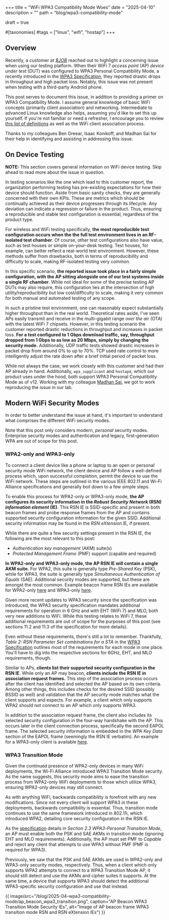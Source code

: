 +++
title = "WiFi WPA3 Compatibility Mode Woes"
date = "2025-04-10"
description = ""
path = "blog/wpa3-compatibility-mode"

draft = true

#[taxonomies]
#tags = ["linux", "wifi", "hostap"]
+++

## Overview

Recently, a customer at [_$JOB_](https://candelatech.com) reached out to highlight a concerning issue when
using our testing platform. When their WiFi 7 *access point* (AP) *device under test* (DUT) was configured
to WPA3 Personal Compatibility Mode, a recently introduced in the [WPA3 Specification](/blog/2025-04-wpa3-compatibility-mode/wfa_wpa3_specification_v3.5.pdf),
they reported drastic drops in throughput and high packet loss. Notably, this issue was not present when testing
with a third-party Android phone.

This post serves to document this issue, in addition to providing a primer on WPA3 Compatibility Mode.
I assume general knowledge of basic WiFi concepts (primarily client association) and networking.
Intermediate to advanced Linux knowledge also helps, assuming you'd like to set this up yourself. If you're not familiar
or need a refresher, I encourage you to review [this list of definitions](@/blog/2023-10-wifi-packet-capture.md#definitions)
as well as the WiFi client association process.

Thanks to my colleagues Ben Greear, Isaac Konikoff, and Madhan Sai for their help in identifying and assisting in
addressing this issue.

<!---
As one of the primary engineers addressing customer issues and queries at `$JOB`, I field a variety of queries.
In scenarios like this, I approach the problem assuming our product is not functioning correctly. While
not always the case, we work with a variety of highly-technical networking equipment vendors and users,
so it's generally safe to assume they've done their homework. As we'll see later, though, the issue here
was buried in the WiFi stack and spanned across both our test equipment and the customer device.
--->

## On Device Testing

**NOTE:** This section covers general information on WiFi device testing. Skip ahead to read more about the issue in question.

In testing scenarios like the one which lead to this customer report, the organization performing testing has pre-existing
expectations for how their device should function. Aside from basic sanity checks, they are generally concerned
with their own KPIs. These are metrics which should be continually achieved as their device progresses through its lifecycle.
Any deviation can indicate a regression or failure in the product. Thus, ensuring a reproducible and stable test configuration
is essential, regardless of the product type.

For wireless and WiFi testing specifically, **the most reproducible test configuration occurs when the
the full test environment lives in an RF-isolated test chamber**. Of course, other test configurations
also have value, such as test houses or simple on-your-desk testing. Test houses, for example,
can better reflect a real-world test environment. However, these methods suffer from drawbacks, both in terms
of reproducibility and difficulty to scale, making RF-isolated testing very common.

In this specific scenario, **the reported issue took place in a fairly simple configuration, with the AP sitting
alongside one of our test systems inside a single RF chamber**. While not ideal for some of the precise
testing AP DUTs may also require, this configuration lies at the intersection of high utility/reproducibility
but low cost/difficulty to scale, making it very common for both manual and automated testing of any scope.

In such a pristine test environment, one can reasonably expect substantially higher throughput than in the
real world. Theoretical rates aside, I've seen APs easily transmit and receive in the multi-gigabit range
*over the air* (OTA) with the latest WiFi 7 chipsets. However, in this testing scenario the customer
reported drastic reductions in throughput and increases in packet loss. **For a test configured to 1 Gbps
download traffic, say, throughput dropped from 1 Gbps to as low as 20 Mbps, simply by changing the security mode.**
Additionally, UDP traffic tests showed drastic increases in packet drop from around 0% to up to 70%.
TCP used rate control to more intelligently adjust the rate down after a brief initial period of packet loss.

While not always the case, we work closely with this customer and had their AP already in hand. Additionally,
`wpa_supplicant` and `hostapd`, which our product uses under the hood, both support WPA3 Personal Compatibility
Mode as of v12. Working with my colleague [Madhan Sai](https://in.linkedin.com/in/madhan-sai-3010b0211),
we got to work reproducing the issue in our lab.

## Modern WiFi Security Modes

In order to better understand the issue at hand, it's important to understand what comprises the different WiFi
security modes.

Note that this post only considers modern, *personal* security modes. Enterprise security modes and
authentication and legacy, first-generation WPA are out of scope for this post.

### WPA2-only and WPA3-only

To connect a client device like a phone or laptop to an open or personal security mode WiFi network,
the client device and AP follow a well-defined process which, upon successful completion, permit the device
to use the WiFi network. These steps are outlined in the various IEEE 802.11 and Wi-Fi Alliance specifications and 
generally boil down to a few simple steps.

To enable this process for WPA2-only or WPA3-only mode, **the AP configures its security information in the
*Robust Security Network* (RSN) *information element* (IE)**. This RSN IE is SSID-specific and present in both beacon
frames and probe response frames from the AP and contains supported security configuration information for the given SSID.
Additional security information may be found in the *RSN eXtension* IE, if present.

While there are quite a few security settings present in the RSN IE, the following are the most relevant to this post:
- *Authentication key management* (AKM) suite(s)
- *Protected Management Frame* (PMF) support (capable and required)

**In WPA2-only and WPA3-only mode, the AP RSN IE will contain a single AKM suite.** For WPA2, this suite
is generally type *Pre-Shared Key* (PSK), while for WPA3, the suite is generally type *Simultaneous Authentication of
Equals* (SAE). Additional security modes are supported, but these are amongst the most common.
Example beacon frame RSN IEs are available for WPA2-only [here](/blog/2025-04-wpa3-compatibility-mode/ap_beacon_wpa2.png)
and WPA3-only [here](/blog/2025-04-wpa3-compatibility-mode/ap_beacon_wpa3.png).

Given more recent updates to WPA3 security since the specification was introduced, the WPA3 security specification
mandates additional requirements for operation in 6 GHz and with EHT (WiFi 7) and MLO, both very new additions to WiFi.
While this testing relates to WiFi 7, these additional requirements are out of scope for the purposes of this post
(see sections 11.2 and 11.3 of the specification for more details).

Even without these requirements, there's still a lot to remember. Thankfully, *Table 2: RSN Parameter Set combinations for a STA*
in the [WPA3 Specification](/blog/2025-04-wpa3-compatibility-mode/wfa_wpa3_specification_v3.5.pdf)
outlines most of the requirements for each mode in one place. You'll have to dig into the respective
sections for 6GHz, EHT, and MLO requirements, though.

Similar to APs, **clients list their supported security configuration in the RSN IE**. While only an AP may beacon,
**clients include the RSN IE in association request frames.** This step of the association process occurs after the
client has identified and selected the AP based on its own criteria. Among other things, this includes checks for the
desired SSID (possibly BSSID as well) and validation that the AP security mode matches what the client supports and expects.
For example, a client which only supports WPA2 should not connect to an AP which only supports WPA3.

In addition to the association request frame, the client also includes its selected security configuration in the four-way
handshake with the AP. This occurs later in the client connection process, specifically the second EAPOL frame. The selected
security information is embedded in the *WPA Key Data* section of the EAPOL frame (seemingly the RSN IE verbatim).
An example for a WPA3-only client is available [here](/blog/2025-04-wpa3-compatibility-mode/sta_eapol_wpa3_security.png).

### WPA3 Transition Mode

Given the continued presence of WPA2-only devices in many WiFi deployments, the Wi-Fi Alliance introduced
WPA3 Transition Mode security. As the name suggests, this security mode aims to ease the transition process
from WPA2-only WiFi deployments to those which utilize WPA3, ensuring WPA2-only devices may still connect.

As with anything WiFi, backwards compatibility is forefront with any new modifications. Since not every client
will support WPA3 in these deployments, backwards compatibility is essential. Thus, transition mode
continues to use the same framework introduced in 802.11i, which introduced WPA2, detailing core security configuration
in the RSN IE.

As the [specification](/blog/2025-04-wpa3-compatibility-mode/wfa_wpa3_specification_v3.5.pdf) details in *Section 2.3
WPA3-Personal Transition Mode*, an AP must enable both the PSK and SAE AKMs in transition mode (ignoring EHT and MLO
requirements). Additionally, the AP must set PMF to *Capable* and reject any client that attempts to use WPA3
without PMF (PMF is required for WPA3).

Previously, we saw that the PSK and SAE AKMs are used in WPA2-only and WPA3-only security modes, respectively.
Thus, when a client which only supports WPA2 attempts to connect to a WPA3 Transition Mode AP, it should still
detect and use the AKMs and cipher suites it supports. At the same time, a device that supports WPA3 should
detect the additional WPA3-specific security configuration and use that instead.

{{ image(src="/blog/2025-04-wpa3-compatibility-mode/ap_beacon_wpa3_transition.png", caption="AP Beacon WPA3 Transition Mode Security IEs", alt="Image of AP beacon frame WPA3 transition mode RSN and RSN eXtension IEs") }}


<!--
the AP will configure its security information primarily in the "Robust Security Network"
(RSN) Information Element (IE), which is present in beacon, probe response, and association response frames.

Note that "connect"
here simply means "associate" (in WiFi terms). Configuring IP addresses, DNS, etc, while generally required for
normal device usage, is not part of the IEEE 802.11 specification and thus outside of the scope of this post.

In modern WiFi security, the EAPOL four-way handshake serves as one of the essential components for authenticating
and authorizing a new client for access to the WiFi network (EAPOL stands for Enhanced Authentication Protocol over LAN,
that's a mouthful). This process is well documented [by CWNP](/blog/2025-04-wpa3-compatibility-mode/802-11i_key_management.pdf),
but generally it serves to transfer the required key material and encryption information required to establish an authorized
and authenticated client session with the WiFi network. In other words, a successful four-way handshake allows a client device
to connect to and use the WiFi network selected. Enterprise configurations generally require more steps, but for
personal mode networks, like the home or small business, where scale and risk is (hopefully) small, the EAPOL four-way
handshake is sufficient to.

During the four-way handshake, the AP first transmits its Authenticator Nonce (ANonce) to the client.
The client then responds with its Supplicant Nonce (SNonce). This response includes an embedded Robust
Security Network (RSN) information element (IE) describing the client's chosen cipher suites and
key management suites. These options are assumed supported by the AP (we'll come back to that soon), and
the embedded IE largely matches what one might see in a beacon or probe response frame RSN IE.

In WPA2 mode networks, the embedded EAPOL frame RSN IE usually includes some variation of CCMP for the
pairwise and group cipher suites and PSK for authentication key management suite (AKM). In contrast,
WPA3 networks swap one of SAE or SAE-EXT-KEY for the AKM and GCMP-256 for the pairwise and group cipher
suites when using SAE-EXT-KEY AKM. These settings are true regardless of if the AP is configured for WPA2 Personal,
WPA3 Personal, WPA3 Personal Transition Mode, or WPA3 Personal Compatibility Mode. However, things get
more interesting before the four-way handshake.

While the four-way handshake serves key role in WiFi security, the full process arguable starts much earlier when
the client scans and associates to the AP.

In modern WiFi security, the client performs a four-way handshake with the authenticator as one of the first steps
in the association process. The full security process, which includes the four-way handshake, serves to authenticate
and authorize the client for access to the network. This post focuses on *personal* WiFi security modes,
which complete this process in the four-way handshake more or less. Enterprise networks generally require
additional steps.

In personal WiFi security modes, the four-way handshake key material required to establish an authorized/authenticated client session

Back in the days when WiFi still encountered interference from microwave ovens, WiFi security began with the introduction of
the WEP security protocol. Included as part of the original IEEE 802.11 specification released in 1997, WEP was quickly found
to be insecure to a variety of attacks. As an interim replacement, the WiFi Alliance (WFA) introduced the WiFi Protected Access (WPA)
standard (synonymous w/ TKIP, Temporal Key Integration Protocol) while members of the IEEE worked to ratify WPA2 as part of the
IEEE 802.11i standard. PA is now known to be an insecure security mode and nowadays practically all devices support WPA2,
so please *don't use WPA or WEP*.

Note that the IEEE and WFA are two distinct organizations with vested interests in advancing WiFi. The IEEE
convenes members of the technical community to develop new specifications for WiFi. Not all of the specification
makes its way into the real world. What does is largely included in the WFA's specifications, as they work
to certify devices based on their specifications (e.g. WPA2 and WPA3).

As an aside, around the same time a competing standard called WLAN Authentication and Privacy Infrastructure (WAPI) was
introduced and at one point required in the Chinese domestic market. This lead to some trade disputes between nations and
even the original iPhone being released in China [without WiFi connectivity](https://web.archive.org/web/20090712235526/http://www.businessweek.com/technology/ByteOfTheApple/blog/archives/2009/07/apple_will_stri.html).
It's unclear to me whether this is still required or not, but it's certainly been around for quite awhile now.

**If keep above fine otherwise edit introductory statement here
Okay, back to other, more internationally-used standards. Introduced in the IEEE 802.11i standard released in 2004, the
IEEE unveiled its next generation of WiFi security specification, detailing a framework for authentication and authorization
This more robust framework is the namesake for the WFA's WPA2 specification, known as Robust Security Network, or RSN for short.
As noted in [this](https://www.cwnp.com/uploads/802-11i_key_management.pdf) white paper from the CWNP, the IEEE 802.11i
specification describes much of what constitutes WPA2 and 802.1X/EAP generally. However, much of the specifics are strewn
across several Internet Engineering Task Force (IETF) RFCs, primarily for EAP-based security.

- WiFi security started w/ WEP, found to be insecure very soon after introduction
- WPA introduced w/ TKIP security protocol
  - Intended to be transitional from insecure WEP while 802.11i finalized
  - Note competing Chinese standard WLAN Authentication and Privacy Infrastructure (WAPI)
  - Vulnerable to packet injection and spoofing (source this)
- WPA2 introduced w/ 802.11i (RSN)

  - Introduces AES (128 bit key) and CCMP
  - Personal authentication setup allows for other users who know password to decrypt traffic from other clients
    - Need to capture four-way handshake
    - Haven't tried but can theoretically force target deauthentication,
      forcing it to potentially reconnect and perform handshake again

- WPA3 improved security (PMF required, better encryption, SAE so can't decrypt capture w/ just password)
- Not all clients capable of WPA3 (legacy)
- WPA3 Transition Mode introduced to support transition of networks from older WPA2 to more-secure WPA3
  - **VERIFY:** Possibly clients can't parse multiple AKMs in RSN IE
- WPA3 Personal Compatibility mode introduced to better support legacy clients
  - RSN overrides in separate WFA vendor-specific IE
-->